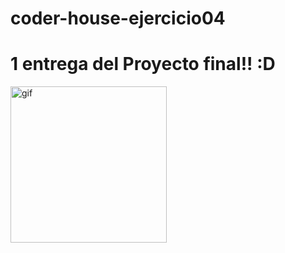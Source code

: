 # coder-house-ejercicio04
# 1 entrega del Proyecto final!! :D


<img src="https://media.giphy.com/media/scZPhLqaVOM1qG4lT9/giphy.gif" alt="gif" style="width:250px;height:250px"></h1>
